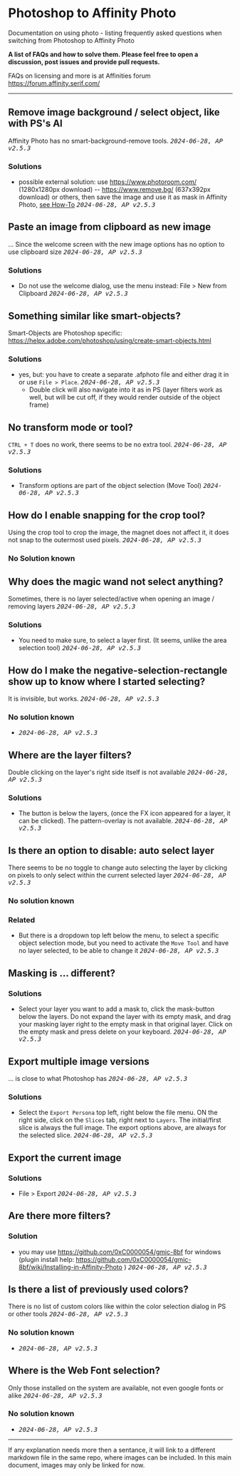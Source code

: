 # Photoshop to Affinity Photo
Documentation on using photo - listing frequently asked questions when switching from Photoshop to Affinity Photo

**A list of FAQs and how to solve them. Please feel free to open a discussion, post issues and provide pull requests.**

FAQs on licensing and more is at Affinities forum https://forum.affinity.serif.com/

---

## Remove image background / select object, like with PS's AI
Affinity Photo has no smart-background-remove tools. <kbd>*2024-06-28, AP v2.5.3*</kbd>
### Solutions
- possible external solution: use https://www.photoroom.com/ (1280x1280px download) -- https://www.remove.bg/ (637x392px download) or others, then save the image and use it as mask in Affinity Photo, [see How-To](./detailed/Remove%20image%20background%20-%201.md) <kbd>*2024-06-28, AP v2.5.3*</kbd>

## Paste an image from clipboard as new image
... Since the welcome screen with the new image options has no option to use clipboard size <kbd>*2024-06-28, AP v2.5.3*</kbd>
### Solutions 
- Do not use the welcome dialog, use the menu instead: File > New from Clipboard <kbd>*2024-06-28, AP v2.5.3*</kbd>

## Something similar like smart-objects?
Smart-Objects are Photoshop specific: https://helpx.adobe.com/photoshop/using/create-smart-objects.html
### Solutions 
- yes, but: you have to create a separate .afphoto file and either drag it in or use `File > Place`. <kbd>*2024-06-28, AP v2.5.3*</kbd>
    - Double click will also navigate into it as in PS (layer filters work as well, but will be cut off, if they would render outside of the object frame)

## No transform mode or tool?
`CTRL + T` does no work, there seems to be no extra tool. <kbd>*2024-06-28, AP v2.5.3*</kbd>
### Solutions 
- Transform options are part of the object selection (Move Tool) <kbd>*2024-06-28, AP v2.5.3*</kbd>

## How do I enable snapping for the crop tool?
Using the crop tool to crop the image, the magnet does not affect it, it does not snap to the outermost used pixels. <kbd>*2024-06-28, AP v2.5.3*</kbd>
### No Solution known

## Why does the magic wand not select anything?
Sometimes, there is no layer selected/active when opening an image / removing layers <kbd>*2024-06-28, AP v2.5.3*</kbd>
### Solutions
- You need to make sure, to select a layer first. (It seems, unlike the area selection tool) <kbd>*2024-06-28, AP v2.5.3*</kbd>

## How do I make the negative-selection-rectangle show up to know where I started selecting?
It is invisible, but works. <kbd>*2024-06-28, AP v2.5.3*</kbd>
### No solution known
- <kbd>*2024-06-28, AP v2.5.3*</kbd>

## Where are the layer filters?
Double clicking on the layer's right side itself is not available <kbd>*2024-06-28, AP v2.5.3*</kbd>
### Solutions
- The button is below the layers, (once the FX icon appeared for a layer, it can be clicked). The pattern-overlay is not available. <kbd>*2024-06-28, AP v2.5.3*</kbd>

## Is there an option to disable: auto select layer
There seems to be no toggle to change auto selecting the layer by clicking on pixels to only select within the current selected layer <kbd>*2024-06-28, AP v2.5.3*</kbd>
### No solution known
### Related
- But there is a dropdown top left below the menu, to select a specific object selection mode, but you need to activate the `Move Tool` and have no layer selected, to be able to change it <kbd>*2024-06-28, AP v2.5.3*</kbd>

## Masking is ... different?
### Solutions
- Select your layer you want to add a mask to, click the mask-button below the layers. Do not expand the layer with its empty mask, and drag your masking layer right to the empty mask in that original layer. Click on the empty mask and press delete on your keyboard. <kbd>*2024-06-28, AP v2.5.3*</kbd>

## Export multiple image versions
... is close to what Photoshop has <kbd>*2024-06-28, AP v2.5.3*</kbd>
### Solutions
- Select the `Export Persona` top left, right below the file menu. ON the right side, click on the `Slices` tab, right next to `Layers`. The initial/first slice is always the full image. The export options above, are always for the selected slice. <kbd>*2024-06-28, AP v2.5.3*</kbd>

## Export the current image
### Solutions
- File > Export <kbd>*2024-06-28, AP v2.5.3*</kbd>

## Are there more filters?
### Solution
- you may use https://github.com/0xC0000054/gmic-8bf for windows (plugin install help: https://github.com/0xC0000054/gmic-8bf/wiki/Installing-in-Affinity-Photo ) <kbd>*2024-06-28, AP v2.5.3*</kbd>

## Is there a list of previously used colors?
There is no list of custom colors like within the color selection dialog in PS or other tools <kbd>*2024-06-28, AP v2.5.3*</kbd>
### No solution known 
- <kbd>*2024-06-28, AP v2.5.3*</kbd>

## Where is the Web Font selection?
Only those installed on the system are available, not even google fonts or alike <kbd>*2024-06-28, AP v2.5.3*</kbd>
### No solution known 
- <kbd>*2024-06-28, AP v2.5.3*</kbd>


---

If any explanation needs more then a sentance, it will link to a different markdown file in the same repo, where images can be included. In this main document, images may only be linked for now.
